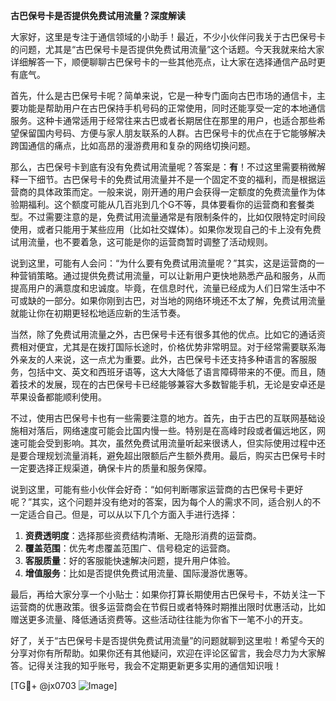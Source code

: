 **古巴保号卡是否提供免费试用流量？深度解读**

大家好，这里是专注于通信领域的小助手！最近，不少小伙伴问我关于古巴保号卡的问题，尤其是“古巴保号卡是否提供免费试用流量”这个话题。今天我就来给大家详细解答一下，顺便聊聊古巴保号卡的一些其他亮点，让大家在选择通信产品时更有底气。

首先，什么是古巴保号卡呢？简单来说，它是一种专门面向古巴市场的通信卡，主要功能是帮助用户在古巴保持手机号码的正常使用，同时还能享受一定的本地通信服务。这种卡通常适用于经常往来古巴或者长期居住在那里的用户，也适合那些希望保留国内号码、方便与家人朋友联系的人群。古巴保号卡的优点在于它能够解决跨国通信的痛点，比如高昂的漫游费用和复杂的网络切换问题。

那么，古巴保号卡到底有没有免费试用流量呢？答案是：**有**！不过这里需要稍微解释一下细节。古巴保号卡的免费试用流量并不是一个固定不变的福利，而是根据运营商的具体政策而定。一般来说，刚开通的用户会获得一定额度的免费流量作为体验期福利。这个额度可能从几百兆到几个G不等，具体要看你的运营商和套餐类型。不过需要注意的是，免费试用流量通常是有限制条件的，比如仅限特定时间段使用，或者只能用于某些应用（比如社交媒体）。如果你发现自己的卡上没有免费试用流量，也不要着急，这可能是你的运营商暂时调整了活动规则。

说到这里，可能有人会问：“为什么要有免费试用流量呢？”其实，这是运营商的一种营销策略。通过提供免费试用流量，可以让新用户更快地熟悉产品和服务，从而提高用户的满意度和忠诚度。毕竟，在信息时代，流量已经成为人们日常生活中不可或缺的一部分。如果你刚到古巴，对当地的网络环境还不太了解，免费试用流量就能让你在初期更轻松地适应新的生活节奏。

当然，除了免费试用流量之外，古巴保号卡还有很多其他的优点。比如它的通话资费相对便宜，尤其是在拨打国际长途时，价格优势非常明显。对于经常需要联系海外亲友的人来说，这一点尤为重要。此外，古巴保号卡还支持多种语言的客服服务，包括中文、英文和西班牙语等，这大大降低了语言障碍带来的不便。而且，随着技术的发展，现在的古巴保号卡已经能够兼容大多数智能手机，无论是安卓还是苹果设备都能顺利使用。

不过，使用古巴保号卡也有一些需要注意的地方。首先，由于古巴的互联网基础设施相对落后，网络速度可能会比国内慢一些。特别是在高峰时段或者偏远地区，网速可能会受到影响。其次，虽然免费试用流量听起来很诱人，但实际使用过程中还是要合理规划流量消耗，避免超出限额后产生额外费用。最后，购买古巴保号卡时一定要选择正规渠道，确保卡片的质量和服务保障。

说到这里，可能有些小伙伴会好奇：“如何判断哪家运营商的古巴保号卡更好呢？”其实，这个问题并没有绝对的答案，因为每个人的需求不同，适合别人的不一定适合自己。但是，可以从以下几个方面入手进行选择：

1. **资费透明度**：选择那些资费结构清晰、无隐形消费的运营商。
2. **覆盖范围**：优先考虑覆盖范围广、信号稳定的运营商。
3. **客服质量**：好的客服能快速解决问题，提升用户体验。
4. **增值服务**：比如是否提供免费试用流量、国际漫游优惠等。

最后，再给大家分享一个小贴士：如果你打算长期使用古巴保号卡，不妨关注一下运营商的优惠政策。很多运营商会在节假日或者特殊时期推出限时优惠活动，比如赠送更多流量、降低通话资费等。这些活动往往能为你省下一笔不小的开支。

好了，关于“古巴保号卡是否提供免费试用流量”的问题就聊到这里啦！希望今天的分享对你有所帮助。如果你还有其他疑问，欢迎在评论区留言，我会尽力为大家解答。记得关注我的知乎账号，我会不定期更新更多实用的通信知识哦！

[TG💪+ @jx0703 ![Image](https://github.com/user-attachments/assets/dbca1d08-cadb-493c-b0ec-ad6f7a83f270)]